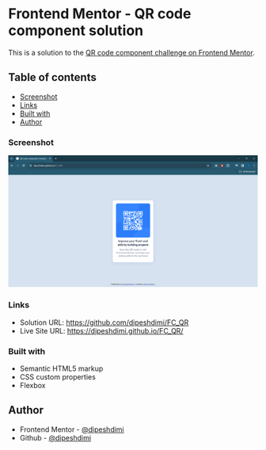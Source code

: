 # Frontend Mentor - QR code component solution

This is a solution to the [QR code component challenge on Frontend Mentor](https://www.frontendmentor.io/challenges/qr-code-component-iux_sIO_H).


## Table of contents

- [Screenshot](#screenshot)
- [Links](#links)
- [Built with](#built-with)
- [Author](#author)


### Screenshot

![](./Output.png)



### Links

- Solution URL: https://github.com/dipeshdimi/FC_QR
- Live Site URL: https://dipeshdimi.github.io/FC_QR/


### Built with

- Semantic HTML5 markup
- CSS custom properties
- Flexbox


## Author

- Frontend Mentor - [@dipeshdimi](https://www.frontendmentor.io/profile/dipeshdimi)
- Github - [@dipeshdimi](https://github.com/dipeshdimi)